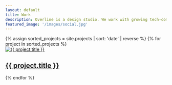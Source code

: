 ```yaml
---
layout: default
title: Work
description: Overline is a design studio. We work with growing tech-companies to raise their perceived value through brand identity and web design. Through our collaborative process, we design a presence that attracts the right customers, top-talent, and investors, so you can bring your brand to life.
featured_image: '/images/social.jpg'
---
```



<section>
	<div class="wrap mt5">
		<div class="portfolio span-12 ">
			{% assign sorted_projects = site.projects | sort: 'date' | reverse %}
			{% for project in sorted_projects %}
			<div class="portfolio-item">
				<a class="portfolio-item__link" href="{{ project.url | relative_url }}">
					<div class="portfolio-item__image">
						<img src="{{ project.featured_image | relative_url }}" alt="{{ project.title }}">
					</div>
					<div class="portfolio-item__content">
						<h2 class="portfolio-item__title displayMedium">{{ project.title }}</h2>
						<!-- <h3 class="portfolio-item__subtitle displayMedium">{{ project.description }}</h3> -->
						<!-- <p class="portfolio-item__services caption">{{ project.services }}</p> -->
					</div>
				</a>
			</div>
			{% endfor %}
		</div>
	</div>
</section>